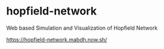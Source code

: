 # hopfield-network
Web based Simulation and Visualization of Hopfield Network

https://hopfield-network.mabdh.now.sh/

